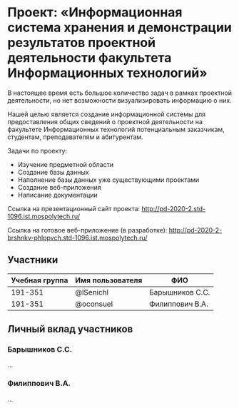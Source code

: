 # Проект: «Информационная система хранения и демонстрации результатов проектной деятельности факультета Информационных технологий»

В настоящее время есть большое количество задач в рамках проектной деятельности, но нет возможности визуализировать информацию о них. 

Нашей целью является создание информационной системы для предоставления общих сведений о проектной деятельности на факультете Информационных технологий потенциальным заказчикам, студентам, преподавателям и абитурентам.

Задачи по проекту:
- Изучение предметной области
- Создание базы данных
- Наполнение базы данных уже существующими проектами
- Создание веб-приложения
- Написание документации

Ссылка на презентационный сайт проекта: http://pd-2020-2.std-1096.ist.mospolytech.ru/

Ссылка на готовое веб-приложение (в разработке): http://pd-2020-2-brshnkv-phlppvch.std-1096.ist.mospolytech.ru/

## Участники

| Учебная группа | Имя пользователя | ФИО                      |
|----------------|------------------|--------------------------|
| 191-351        | @lSenichl        | Барышников С.С.          |
| 191-351        | @oconsuel        | Филиппович В.А.          |

## Личный вклад участников

### Барышников С.С.

...

### Филиппович В.А.

...
